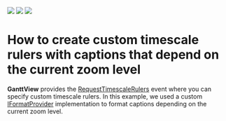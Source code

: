 <!-- default badges list -->
![](https://img.shields.io/endpoint?url=https://codecentral.devexpress.com/api/v1/VersionRange/237431245/22.2.2%2B)
[![](https://img.shields.io/badge/Open_in_DevExpress_Support_Center-FF7200?style=flat-square&logo=DevExpress&logoColor=white)](https://supportcenter.devexpress.com/ticket/details/T859828)
[![](https://img.shields.io/badge/📖_How_to_use_DevExpress_Examples-e9f6fc?style=flat-square)](https://docs.devexpress.com/GeneralInformation/403183)
<!-- default badges end -->
# How to create custom timescale rulers with captions that depend on the current zoom level


**GanttView** provides the [RequestTimescaleRulers](https://docs.devexpress.com/WPF/DevExpress.Xpf.Gantt.GanttView.RequestTimescaleRulers) event where you can specify custom timescale rulers. In this example, we used a custom [IFormatProvider](https://docs.microsoft.com/en-us/dotnet/api/system.iformatprovider) implementation to format captions depending on the current zoom level.
